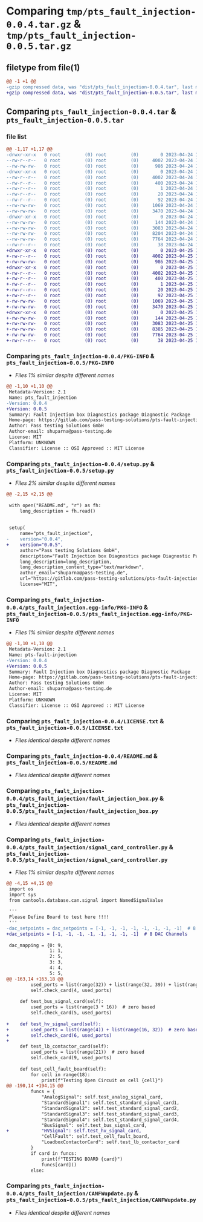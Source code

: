 # Comparing `tmp/pts_fault_injection-0.0.4.tar.gz` & `tmp/pts_fault_injection-0.0.5.tar.gz`

## filetype from file(1)

```diff
@@ -1 +1 @@
-gzip compressed data, was "dist/pts_fault_injection-0.0.4.tar", last modified: Mon Apr 24 18:33:37 2023, max compression
+gzip compressed data, was "dist/pts_fault_injection-0.0.5.tar", last modified: Tue Apr 25 13:18:11 2023, max compression
```

## Comparing `pts_fault_injection-0.0.4.tar` & `pts_fault_injection-0.0.5.tar`

### file list

```diff
@@ -1,17 +1,17 @@
-drwxr-xr-x   0 root         (0) root         (0)        0 2023-04-24 18:33:37.000000 pts_fault_injection-0.0.4/
--rw-r--r--   0 root         (0) root         (0)     4002 2023-04-24 18:33:37.000000 pts_fault_injection-0.0.4/PKG-INFO
--rw-rw-rw-   0 root         (0) root         (0)      986 2023-04-24 18:33:25.000000 pts_fault_injection-0.0.4/setup.py
-drwxr-xr-x   0 root         (0) root         (0)        0 2023-04-24 18:33:37.000000 pts_fault_injection-0.0.4/pts_fault_injection.egg-info/
--rw-r--r--   0 root         (0) root         (0)     4002 2023-04-24 18:33:37.000000 pts_fault_injection-0.0.4/pts_fault_injection.egg-info/PKG-INFO
--rw-r--r--   0 root         (0) root         (0)      400 2023-04-24 18:33:37.000000 pts_fault_injection-0.0.4/pts_fault_injection.egg-info/SOURCES.txt
--rw-r--r--   0 root         (0) root         (0)        1 2023-04-24 18:33:37.000000 pts_fault_injection-0.0.4/pts_fault_injection.egg-info/dependency_links.txt
--rw-r--r--   0 root         (0) root         (0)       20 2023-04-24 18:33:37.000000 pts_fault_injection-0.0.4/pts_fault_injection.egg-info/top_level.txt
--rw-r--r--   0 root         (0) root         (0)       92 2023-04-24 18:33:37.000000 pts_fault_injection-0.0.4/pts_fault_injection.egg-info/requires.txt
--rw-rw-rw-   0 root         (0) root         (0)     1069 2023-04-24 18:33:25.000000 pts_fault_injection-0.0.4/LICENSE.txt
--rw-rw-rw-   0 root         (0) root         (0)     3470 2023-04-24 18:33:25.000000 pts_fault_injection-0.0.4/README.md
-drwxr-xr-x   0 root         (0) root         (0)        0 2023-04-24 18:33:37.000000 pts_fault_injection-0.0.4/pts_fault_injection/
--rw-rw-rw-   0 root         (0) root         (0)      144 2023-04-24 18:33:25.000000 pts_fault_injection-0.0.4/pts_fault_injection/__init__.py
--rw-rw-rw-   0 root         (0) root         (0)     3083 2023-04-24 18:33:25.000000 pts_fault_injection-0.0.4/pts_fault_injection/fault_injection_box.py
--rw-rw-rw-   0 root         (0) root         (0)     8204 2023-04-24 18:33:25.000000 pts_fault_injection-0.0.4/pts_fault_injection/signal_card_controller.py
--rw-rw-rw-   0 root         (0) root         (0)     7764 2023-04-24 18:33:25.000000 pts_fault_injection-0.0.4/pts_fault_injection/CANFWupdate.py
--rw-r--r--   0 root         (0) root         (0)       38 2023-04-24 18:33:37.000000 pts_fault_injection-0.0.4/setup.cfg
+drwxr-xr-x   0 root         (0) root         (0)        0 2023-04-25 13:18:11.000000 pts_fault_injection-0.0.5/
+-rw-r--r--   0 root         (0) root         (0)     4002 2023-04-25 13:18:11.000000 pts_fault_injection-0.0.5/PKG-INFO
+-rw-rw-rw-   0 root         (0) root         (0)      986 2023-04-25 13:18:00.000000 pts_fault_injection-0.0.5/setup.py
+drwxr-xr-x   0 root         (0) root         (0)        0 2023-04-25 13:18:11.000000 pts_fault_injection-0.0.5/pts_fault_injection.egg-info/
+-rw-r--r--   0 root         (0) root         (0)     4002 2023-04-25 13:18:11.000000 pts_fault_injection-0.0.5/pts_fault_injection.egg-info/PKG-INFO
+-rw-r--r--   0 root         (0) root         (0)      400 2023-04-25 13:18:11.000000 pts_fault_injection-0.0.5/pts_fault_injection.egg-info/SOURCES.txt
+-rw-r--r--   0 root         (0) root         (0)        1 2023-04-25 13:18:11.000000 pts_fault_injection-0.0.5/pts_fault_injection.egg-info/dependency_links.txt
+-rw-r--r--   0 root         (0) root         (0)       20 2023-04-25 13:18:11.000000 pts_fault_injection-0.0.5/pts_fault_injection.egg-info/top_level.txt
+-rw-r--r--   0 root         (0) root         (0)       92 2023-04-25 13:18:11.000000 pts_fault_injection-0.0.5/pts_fault_injection.egg-info/requires.txt
+-rw-rw-rw-   0 root         (0) root         (0)     1069 2023-04-25 13:18:00.000000 pts_fault_injection-0.0.5/LICENSE.txt
+-rw-rw-rw-   0 root         (0) root         (0)     3470 2023-04-25 13:18:00.000000 pts_fault_injection-0.0.5/README.md
+drwxr-xr-x   0 root         (0) root         (0)        0 2023-04-25 13:18:11.000000 pts_fault_injection-0.0.5/pts_fault_injection/
+-rw-rw-rw-   0 root         (0) root         (0)      144 2023-04-25 13:18:00.000000 pts_fault_injection-0.0.5/pts_fault_injection/__init__.py
+-rw-rw-rw-   0 root         (0) root         (0)     3083 2023-04-25 13:18:00.000000 pts_fault_injection-0.0.5/pts_fault_injection/fault_injection_box.py
+-rw-rw-rw-   0 root         (0) root         (0)     8385 2023-04-25 13:18:00.000000 pts_fault_injection-0.0.5/pts_fault_injection/signal_card_controller.py
+-rw-rw-rw-   0 root         (0) root         (0)     7764 2023-04-25 13:18:00.000000 pts_fault_injection-0.0.5/pts_fault_injection/CANFWupdate.py
+-rw-r--r--   0 root         (0) root         (0)       38 2023-04-25 13:18:11.000000 pts_fault_injection-0.0.5/setup.cfg
```

### Comparing `pts_fault_injection-0.0.4/PKG-INFO` & `pts_fault_injection-0.0.5/PKG-INFO`

 * *Files 1% similar despite different names*

```diff
@@ -1,10 +1,10 @@
 Metadata-Version: 2.1
 Name: pts_fault_injection
-Version: 0.0.4
+Version: 0.0.5
 Summary: Fault Injection box Diagnostics package Diagnostic Package
 Home-page: https://gitlab.com/pass-testing-solutions/pts-fault-injection-box
 Author: Pass testing Solutions GmbH
 Author-email: shuparna@pass-testing.de
 License: MIT
 Platform: UNKNOWN
 Classifier: License :: OSI Approved :: MIT License
```

### Comparing `pts_fault_injection-0.0.4/setup.py` & `pts_fault_injection-0.0.5/setup.py`

 * *Files 2% similar despite different names*

```diff
@@ -2,15 +2,15 @@
 
 with open("README.md", "r") as fh:
     long_description = fh.read()
 
 
 setup(
     name="pts_fault_injection",
-    version="0.0.4",
+    version="0.0.5",
     author="Pass testing Solutions GmbH",
     description="Fault Injection box Diagnostics package Diagnostic Package",
     long_description=long_description,
     long_description_content_type="text/markdown",
     author_email="shuparna@pass-testing.de",
     url="https://gitlab.com/pass-testing-solutions/pts-fault-injection-box",
     license="MIT",
```

### Comparing `pts_fault_injection-0.0.4/pts_fault_injection.egg-info/PKG-INFO` & `pts_fault_injection-0.0.5/pts_fault_injection.egg-info/PKG-INFO`

 * *Files 1% similar despite different names*

```diff
@@ -1,10 +1,10 @@
 Metadata-Version: 2.1
 Name: pts-fault-injection
-Version: 0.0.4
+Version: 0.0.5
 Summary: Fault Injection box Diagnostics package Diagnostic Package
 Home-page: https://gitlab.com/pass-testing-solutions/pts-fault-injection-box
 Author: Pass testing Solutions GmbH
 Author-email: shuparna@pass-testing.de
 License: MIT
 Platform: UNKNOWN
 Classifier: License :: OSI Approved :: MIT License
```

### Comparing `pts_fault_injection-0.0.4/LICENSE.txt` & `pts_fault_injection-0.0.5/LICENSE.txt`

 * *Files identical despite different names*

### Comparing `pts_fault_injection-0.0.4/README.md` & `pts_fault_injection-0.0.5/README.md`

 * *Files identical despite different names*

### Comparing `pts_fault_injection-0.0.4/pts_fault_injection/fault_injection_box.py` & `pts_fault_injection-0.0.5/pts_fault_injection/fault_injection_box.py`

 * *Files identical despite different names*

### Comparing `pts_fault_injection-0.0.4/pts_fault_injection/signal_card_controller.py` & `pts_fault_injection-0.0.5/pts_fault_injection/signal_card_controller.py`

 * *Files 1% similar despite different names*

```diff
@@ -4,15 +4,15 @@
 import os
 import sys
 from cantools.database.can.signal import NamedSignalValue
 
 '''
 Please Define Board to test here !!!!
 '''
-dac_setpoints = dac_setpoints = [-1, -1, -1, -1, -1, -1, -1, -1]  # 8 DAC Channels
+dac_setpoints = [-1, -1, -1, -1, -1, -1, -1, -1]  # 8 DAC Channels
 
 dac_mapping = {0: 9,
                1: 1,
                2: 5,
                3: 3,
                4: 4,
                5: 5,
@@ -163,14 +163,18 @@
         used_ports = list(range(32)) + list(range(32, 39)) + list(range(40, 48))  # zero based
         self.check_card(4, used_ports)
 
     def test_bus_signal_card(self):
         used_ports = list(range(3 * 16))  # zero based
         self.check_card(5, used_ports)
 
+    def test_hv_signal_card(self):
+        used_ports = list(range(4)) + list(range(16, 32))  # zero based
+        self.check_card(6, used_ports)
+
     def test_lb_contactor_card(self):
         used_ports = list(range(21))  # zero based
         self.check_card(9, used_ports)
 
     def test_cell_fault_board(self):
         for cell in range(18):
             print(f"Testing Open Circuit on cell {cell}")
@@ -190,14 +194,15 @@
         funcs = {
             "AnalogSignal": self.test_analog_signal_card,
             "StandardSignal1": self.test_standard_signal_card1,
             "StandardSignal2": self.test_standard_signal_card2,
             "StandardSignal3": self.test_standard_signal_card3,
             "StandardSignal4": self.test_standard_signal_card4,
             "BusSignal": self.test_bus_signal_card,
+            "HVSignal": self.test_hv_signal_card,
             "CellFault": self.test_cell_fault_board,
             "LoadboxContactorCard": self.test_lb_contactor_card
         }
         if card in funcs:
             print(f"TESTING BOARD {card}")
             funcs[card]()
         else:
```

### Comparing `pts_fault_injection-0.0.4/pts_fault_injection/CANFWupdate.py` & `pts_fault_injection-0.0.5/pts_fault_injection/CANFWupdate.py`

 * *Files identical despite different names*

